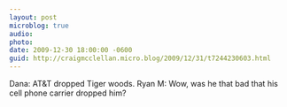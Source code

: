 ```yaml
---
layout: post
microblog: true
audio: 
photo: 
date: 2009-12-30 18:00:00 -0600
guid: http://craigmcclellan.micro.blog/2009/12/31/t7244230603.html
---
```

Dana: AT&amp;T dropped Tiger woods. Ryan M: Wow, was he that bad that his cell phone carrier dropped him?
